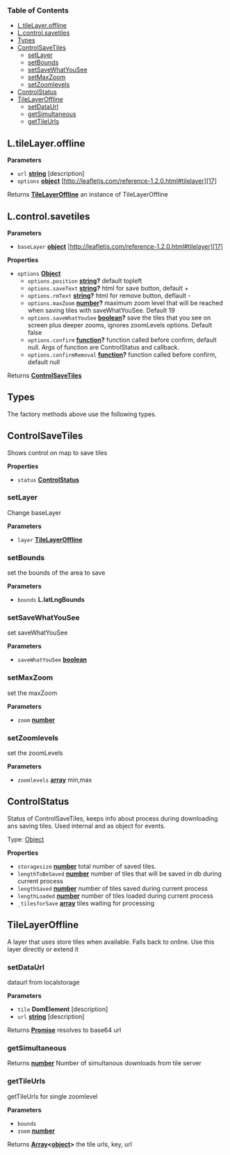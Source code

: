 <!-- Generated by documentation.js. Update this documentation by updating the source code. -->

### Table of Contents

-   [L.tileLayer.offline][1]
-   [L.control.savetiles][2]
-   [Types][3]
-   [ControlSaveTiles][4]
    -   [setLayer][5]
    -   [setBounds][6]
    -   [setSaveWhatYouSee][7]
    -   [setMaxZoom][8]
    -   [setZoomlevels][9]
-   [ControlStatus][10]
-   [TileLayerOffline][11]
    -   [setDataUrl][12]
    -   [getSimultaneous][13]
    -   [getTileUrls][14]

## L.tileLayer.offline

**Parameters**

-   `url` **[string][15]** [description]
-   `options` **[object][16]** [http://leafletjs.com/reference-1.2.0.html#tilelayer][17]

Returns **[TileLayerOffline][18]** an instance of TileLayerOffline

## L.control.savetiles

**Parameters**

-   `baseLayer` **[object][16]** [http://leafletjs.com/reference-1.2.0.html#tilelayer][17]

**Properties**

-   `options` **[Object][16]** 
    -   `options.position` **[string][15]?** default topleft
    -   `options.saveText` **[string][15]?** html for save button, default +
    -   `options.rmText` **[string][15]?** html for remove button, deflault -
    -   `options.maxZoom` **[number][19]?** maximum zoom level that will be reached
        when saving tiles with saveWhatYouSee. Default 19
    -   `options.saveWhatYouSee` **[boolean][20]?** save the tiles that you see
        on screen plus deeper zooms, ignores zoomLevels options. Default false
    -   `options.confirm` **[function][21]?** function called before confirm, default null.
        Args of function are ControlStatus and callback.
    -   `options.confirmRemoval` **[function][21]?** function called before confirm, default null

Returns **[ControlSaveTiles][22]** 

## Types

The factory methods above use the following types.


## ControlSaveTiles

Shows control on map to save tiles

**Properties**

-   `status` **[ControlStatus][23]** 

### setLayer

Change baseLayer

**Parameters**

-   `layer` **[TileLayerOffline][18]** 

### setBounds

set the bounds of the area to save

**Parameters**

-   `bounds` **L.latLngBounds** 

### setSaveWhatYouSee

set saveWhatYouSee

**Parameters**

-   `saveWhatYouSee` **[boolean][20]** 

### setMaxZoom

set the maxZoom

**Parameters**

-   `zoom` **[number][19]** 

### setZoomlevels

set the zoomLevels

**Parameters**

-   `zoomlevels` **[array][24]** min,max

## ControlStatus

Status of ControlSaveTiles, keeps info about process during downloading
ans saving tiles. Used internal and as object for events.

Type: [Object][16]

**Properties**

-   `storagesize` **[number][19]** total number of saved tiles.
-   `lengthToBeSaved` **[number][19]** number of tiles that will be saved in db
    during current process
-   `lengthSaved` **[number][19]** number of tiles saved during current process
-   `lengthLoaded` **[number][19]** number of tiles loaded during current process
-   `_tilesforSave` **[array][24]** tiles waiting for processing

## TileLayerOffline

A layer that uses store tiles when available. Falls back to online.
Use this layer directly or extend it

### setDataUrl

dataurl from localstorage

**Parameters**

-   `tile` **DomElement** [description]
-   `url` **[string][15]** [description]

Returns **[Promise][25]** resolves to base64 url

### getSimultaneous

Returns **[number][19]** Number of simultanous downloads from tile server

### getTileUrls

getTileUrls for single zoomlevel

**Parameters**

-   `bounds`  
-   `zoom` **[number][19]** 

Returns **[Array][24]&lt;[object][16]>** the tile urls, key, url

[1]: #ltilelayeroffline

[2]: #lcontrolsavetiles

[3]: #types

[4]: #controlsavetiles

[5]: #setlayer

[6]: #setbounds

[7]: #setsavewhatyousee

[8]: #setmaxzoom

[9]: #setzoomlevels

[10]: #controlstatus

[11]: #tilelayeroffline

[12]: #setdataurl

[13]: #getsimultaneous

[14]: #gettileurls

[15]: https://developer.mozilla.org/docs/Web/JavaScript/Reference/Global_Objects/String

[16]: https://developer.mozilla.org/docs/Web/JavaScript/Reference/Global_Objects/Object

[17]: http://leafletjs.com/reference-1.2.0.html#tilelayer

[18]: #tilelayeroffline

[19]: https://developer.mozilla.org/docs/Web/JavaScript/Reference/Global_Objects/Number

[20]: https://developer.mozilla.org/docs/Web/JavaScript/Reference/Global_Objects/Boolean

[21]: https://developer.mozilla.org/docs/Web/JavaScript/Reference/Statements/function

[22]: #controlsavetiles

[23]: #controlstatus

[24]: https://developer.mozilla.org/docs/Web/JavaScript/Reference/Global_Objects/Array

[25]: https://developer.mozilla.org/docs/Web/JavaScript/Reference/Global_Objects/Promise
